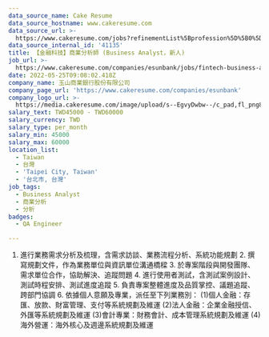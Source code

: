 ```yaml
---
data_source_name: Cake Resume
data_source_hostname: www.cakeresume.com
data_source_url: >-
  https://www.cakeresume.com/jobs?refinementList%5Bprofession%5D%5B0%5D=engineering_qa-engineer&refinementList%5Bsalary_type%5D=per_month&refinementList%5Bsalary_currency%5D=TWD&range%5Bsalary_range%5D%5Bmax%5D=600000
data_source_internal_id: '41135'
title: 【金融科技】商業分析師 (Business Analyst，新人)
job_url: >-
  https://www.cakeresume.com/companies/esunbank/jobs/fintech-business-analyst-newcomer
date: 2022-05-25T09:08:02.418Z
company_name: 玉山商業銀行股份有限公司
company_page_url: 'https://www.cakeresume.com/companies/esunbank'
company_logo_url: >-
  https://media.cakeresume.com/image/upload/s--EgvyDwbw--/c_pad,fl_png8,h_200,w_200/v1572598038/lmysdgtkxkqi5f1murbx.png
salary_text: TWD45000 - TWD60000
salary_currency: TWD
salary_type: per_month
salary_min: 45000
salary_max: 60000
location_list:
  - Taiwan
  - 台灣
  - 'Taipei City, Taiwan'
  - '台北市, 台灣'
job_tags:
  - Business Analyst
  - 商業分析
  - 分析
badges:
  - QA Engineer

---
```


1. 進行業務需求分析及梳理，含需求訪談、業務流程分析、系統功能規劃 2. 撰寫規劃文件，作為業務單位與資訊單位溝通橋樑 3. 於專案階段與開發團隊、需求單位合作，協助解決、追蹤問題 4. 進行使用者測試，含測試案例設計、測試時程安排、測試進度追蹤 5. 負責專案整體進度及品質掌控、議題追蹤、跨部門協調 6. 依據個人意願及專業，派任至下列業務別： (1)個人金融：存匯、放款、財富管理、支付等系統規劃及維運 (2)法人金融：企業金融授信、外匯等系統規劃及維運 (3)會計專業：財務會計、成本管理系統規劃及維運 (4)海外營運：海外核心及週邊系統規劃及維運
